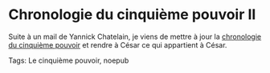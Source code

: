 # Chronologie du cinquième pouvoir II

Suite à un mail de Yannick Chatelain, je viens de mettre à jour la [chronologie du cinquième pouvoir](/2006/12/24/chronologie-du-cinquieme-pouvoir/) et rendre à César ce qui appartient à César.

Tags: Le cinquième pouvoir, noepub